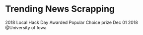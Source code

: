 # Trending News Scrapping
2018 Local Hack Day
Awarded Popular Choice prize
Dec 01 2018 @University of Iowa

